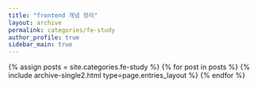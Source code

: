 ```yaml
---
title: "frontend 개념 정리"
layout: archive
permalink: categories/fe-study
author_profile: true
sidebar_main: true
---
```



{% assign posts = site.categories.fe-study %}
{% for post in posts %} {% include archive-single2.html type=page.entries_layout %} {% endfor %}